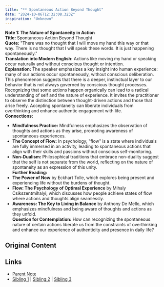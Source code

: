 ```yaml
---
title: "** Spontaneous Action Beyond Thought"
date: "2024-10-06T12:32:08.323Z"
inspiration: "Unknown"
---
```


  
**Note 1: The Nature of Spontaneity in Action**  
**Title:** Spontaneous Action Beyond Thought  
**Quote:** "There was no thought that I will move my hand this way or that way. There is no thought that I will speak these words. It is just happening spontaneously."  
**Translation into Modern English:** Actions like moving my hand or speaking occur naturally and without conscious thought or intention.  
**Explanation:** The speaker emphasizes a key insight into human experience: many of our actions occur spontaneously, without conscious deliberation. This phenomenon suggests that there is a deeper, instinctual layer to our behavior that is not always governed by conscious thought processes. Recognizing that some actions happen organically can lead to a radical understanding of self and the nature of experience. It invites the practitioner to observe the distinction between thought-driven actions and those that arise freely. Accepting spontaneity can liberate individuals from overthinking and enhance authentic engagement with life.  
**Connections:**  
- **Mindfulness Practice:** Mindfulness emphasizes the observation of thoughts and actions as they arise, promoting awareness of spontaneous experiences.  
- **The Concept of Flow:** In psychology, "flow" is a state where individuals are fully immersed in an activity, leading to spontaneous actions that align with their skills and passions without conscious self-monitoring.  
- **Non-Dualism:** Philosophical traditions that embrace non-duality suggest that the self is not separate from the world, reflecting on the nature of spontaneity as an expression of this unity.  
**Further Reading:**  
- **The Power of Now** by Eckhart Tolle, which explores being present and experiencing life without the burdens of thought.  
- **Flow: The Psychology of Optimal Experience** by Mihaly Csikszentmihalyi, which discusses how people achieve states of flow where actions and thoughts align seamlessly.  
- **Awareness: The Key to Living in Balance** by Anthony De Mello, which emphasizes mindfulness and being aware of thoughts and actions as they unfold.  
**Question for Contemplation:** How can recognizing the spontaneous nature of certain actions liberate us from the constraints of overthinking and enhance our experience of authenticity and presence in daily life?  



## Original Content



## Links

- [Parent Note](/parent-note.md)
- [Sibling 1](/zettel1.md) | [Sibling 2](/zettel2.md) | [Sibling 3](/zettel3.md)
